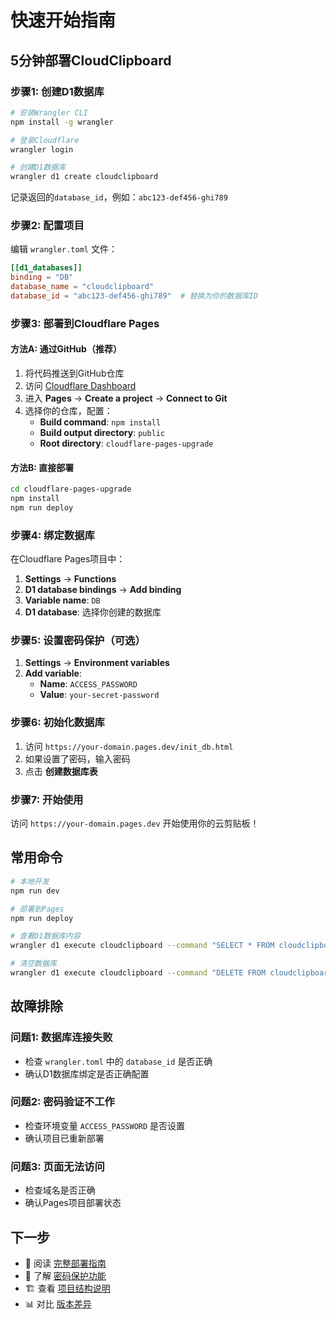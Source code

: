 # 快速开始指南

## 5分钟部署CloudClipboard

### 步骤1: 创建D1数据库

```bash
# 安装Wrangler CLI
npm install -g wrangler

# 登录Cloudflare
wrangler login

# 创建D1数据库
wrangler d1 create cloudclipboard
```

记录返回的`database_id`，例如：`abc123-def456-ghi789`

### 步骤2: 配置项目

编辑 `wrangler.toml` 文件：

```toml
[[d1_databases]]
binding = "DB"
database_name = "cloudclipboard"
database_id = "abc123-def456-ghi789"  # 替换为你的数据库ID
```

### 步骤3: 部署到Cloudflare Pages

#### 方法A: 通过GitHub（推荐）

1. 将代码推送到GitHub仓库
2. 访问 [Cloudflare Dashboard](https://dash.cloudflare.com/)
3. 进入 **Pages** → **Create a project** → **Connect to Git**
4. 选择你的仓库，配置：
   - **Build command**: `npm install`
   - **Build output directory**: `public`
   - **Root directory**: `cloudflare-pages-upgrade`

#### 方法B: 直接部署

```bash
cd cloudflare-pages-upgrade
npm install
npm run deploy
```

### 步骤4: 绑定数据库

在Cloudflare Pages项目中：

1. **Settings** → **Functions**
2. **D1 database bindings** → **Add binding**
3. **Variable name**: `DB`
4. **D1 database**: 选择你创建的数据库

### 步骤5: 设置密码保护（可选）

1. **Settings** → **Environment variables**
2. **Add variable**:
   - **Name**: `ACCESS_PASSWORD`
   - **Value**: `your-secret-password`

### 步骤6: 初始化数据库

1. 访问 `https://your-domain.pages.dev/init_db.html`
2. 如果设置了密码，输入密码
3. 点击 **创建数据库表**

### 步骤7: 开始使用

访问 `https://your-domain.pages.dev` 开始使用你的云剪贴板！

## 常用命令

```bash
# 本地开发
npm run dev

# 部署到Pages
npm run deploy

# 查看D1数据库内容
wrangler d1 execute cloudclipboard --command "SELECT * FROM cloudclipboard"

# 清空数据库
wrangler d1 execute cloudclipboard --command "DELETE FROM cloudclipboard"
```

## 故障排除

### 问题1: 数据库连接失败
- 检查 `wrangler.toml` 中的 `database_id` 是否正确
- 确认D1数据库绑定是否正确配置

### 问题2: 密码验证不工作
- 检查环境变量 `ACCESS_PASSWORD` 是否设置
- 确认项目已重新部署

### 问题3: 页面无法访问
- 检查域名是否正确
- 确认Pages项目部署状态

## 下一步

- 📖 阅读 [完整部署指南](DEPLOYMENT.md)
- 🔐 了解 [密码保护功能](PASSWORD_PROTECTION.md)
- 🏗️ 查看 [项目结构说明](PROJECT_STRUCTURE.md)
- 📊 对比 [版本差异](UPGRADE_COMPARISON.md)